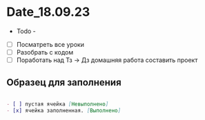 # Date_18.09.23

- Todo -
- [ ] Посматреть все уроки
- [ ] Разобрать с кодом
- [ ] Поработать над Тз -> Дз домашняя работа составить проект

## Образец для заполнения

```md

- [ ] пустая ячейка [Невыполнено]
- [x] ячейка заполненная. [Выполнено]

```
